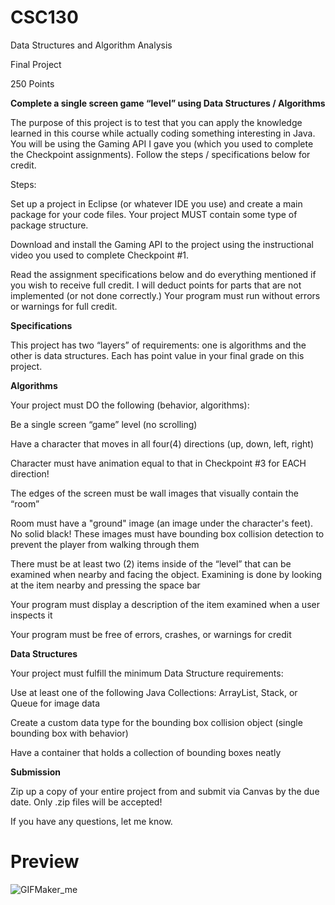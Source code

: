 #                                                                           CSC130
Data Structures and Algorithm Analysis

Final Project

250 Points

**Complete a single screen game “level” using Data Structures / Algorithms**

The purpose of this project is to test that you can apply the knowledge learned in this course while actually coding something interesting in Java. You will be using the Gaming API I gave you (which you used to complete the Checkpoint assignments). Follow the steps / specifications below for credit.

Steps:

Set up a project in Eclipse (or whatever IDE you use) and create a main package for your code files. Your project MUST contain some type of package structure.

Download and install the Gaming API to the project using the instructional video you used to complete Checkpoint #1.

Read the assignment specifications below and do everything mentioned if you wish to receive full credit. I will deduct points for parts that are not implemented (or not done correctly.) Your program must run without errors or warnings for full credit.

**Specifications**

This project has two “layers” of requirements: one is algorithms and the other is data structures. Each has point value in your final grade on this project.

**Algorithms**

Your project must DO the following (behavior, algorithms):

Be a single screen “game” level (no scrolling)

Have a character that moves in all four(4) directions (up, down, left, right)

Character must have animation equal to that in Checkpoint #3 for EACH direction!

The edges of the screen must be wall images that visually contain the “room”

Room must have a "ground" image (an image under the character's feet). No solid black!
These images must have bounding box collision detection to prevent the player from walking through them

There must be at least two (2) items inside of the “level” that can be examined when nearby and facing the object. Examining is done by looking at the item nearby and pressing the space bar

Your program must display a description of the item examined when a user inspects it

Your program must be free of errors, crashes, or warnings for credit

**Data Structures**

Your project must fulfill the minimum Data Structure requirements:

Use at least one of the following Java Collections: ArrayList, Stack, or Queue for image data

Create a custom data type for the bounding box collision object (single bounding box with behavior)

Have a container that holds a collection of bounding boxes neatly

**Submission**

Zip up a copy of your entire project from and submit via Canvas by the due date. Only .zip files will be accepted!

If you have any questions, let me know.

#                                                                           Preview
![GIFMaker_me](https://github.com/Kiezroy/CSC130/assets/67439231/75c01c39-edb3-4208-b615-d981d27ca5f9)

